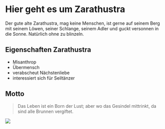# Hier geht es um Zarathustra

Der gute alte Zarathustra, mag keine Menschen, ist gerne auf seinem Berg mit seinem Löwen, seiner Schlange, seinem Adler und guckt versonnen in die Sonne. Natürlich ohne zu blinzeln.

## Eigenschaften Zarathustra

* Misanthrop
* Übermensch
* verabscheut Nächstenliebe
* interessiert sich für Seiltänzer

## Motto

> Das Leben ist ein Born der Lust; aber wo das Gesindel mittrinkt, da sind alle Brunnen vergiftet.

<img src="https://upload.wikimedia.org/wikipedia/commons/2/23/Nietzsche1882.jpg"/>